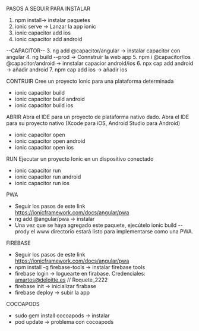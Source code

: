 PASOS A SEGUIR PARA INSTALAR
1. npm install-> instalar paquetes
2. ionic serve -> Lanzar la app ionic
3. ionic capacitor add ios
4. ionic capacitor add android

--CAPACITOR--
3. ng add @capacitor/angular -> instalar capacitor con angular
4. ng build --prod -> Connstruir la web app
5. npm i @capacitor/ios @capacitor/android  -> innstalar capacior android/ios
6. npx cap add android -> añadir android
7. npm cap add ios -> añadir ios

CONTRUIR
Cree un proyecto Ionic para una plataforma determinada
* ionic capacitor build 
* ionic capacitor build android
* ionic capacitor build ios

ABRIR
Abra el IDE para un proyecto de plataforma nativo dado. Abra el IDE para su proyecto nativo (Xcode para iOS, Android Studio para Android)
* ionic capacitor open 
* ionic capacitor open android
* ionic capacitor open ios

RUN
Ejecutar un proyecto Ionic en un dispositivo conectado
* ionic capacitor run 
* ionic capacitor run android
* ionic capacitor run ios


PWA
* Seguir los pasos de este link https://ionicframework.com/docs/angular/pwa
* ng add @angular/pwa -> instalar
* Una vez que se haya agregado este paquete, ejecútelo ionic build --prody el www directorio estará listo para implementarse como una PWA.

FIREBASE
* Seguir los pasos de este link https://ionicframework.com/docs/angular/pwa
* npm install -g firebase-tools -> instalar firebase tools
* firebase login -> loguearte en firabase. 
  Credenciales: amartos@deloitte.es // Roquete_2222
* firebase init -> inicializar  firabase
* firebase deploy -> subir la app


COCOAPODS
* sudo gem install cocoapods -> instalar
* pod update -> problema con cocoapods
